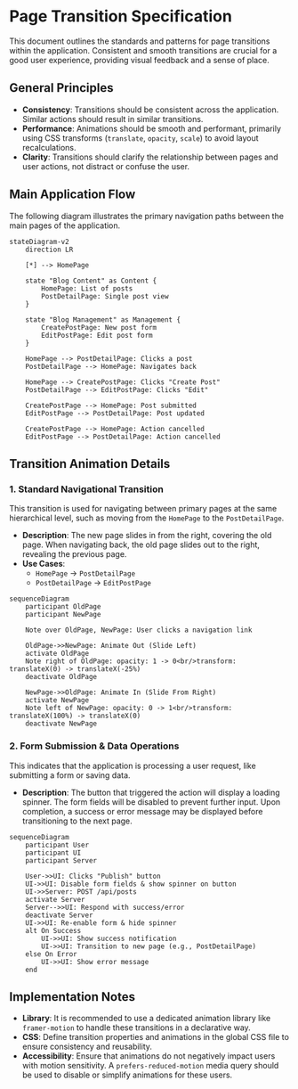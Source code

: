 # Page Transition Specification

This document outlines the standards and patterns for page transitions within the application. Consistent and smooth transitions are crucial for a good user experience, providing visual feedback and a sense of place.

## General Principles

- **Consistency**: Transitions should be consistent across the application. Similar actions should result in similar transitions.
- **Performance**: Animations should be smooth and performant, primarily using CSS transforms (`translate`, `opacity`, `scale`) to avoid layout recalculations.
- **Clarity**: Transitions should clarify the relationship between pages and user actions, not distract or confuse the user.

## Main Application Flow

The following diagram illustrates the primary navigation paths between the main pages of the application.

```mermaid
stateDiagram-v2
    direction LR

    [*] --> HomePage

    state "Blog Content" as Content {
        HomePage: List of posts
        PostDetailPage: Single post view
    }

    state "Blog Management" as Management {
        CreatePostPage: New post form
        EditPostPage: Edit post form
    }

    HomePage --> PostDetailPage: Clicks a post
    PostDetailPage --> HomePage: Navigates back

    HomePage --> CreatePostPage: Clicks "Create Post"
    PostDetailPage --> EditPostPage: Clicks "Edit"

    CreatePostPage --> HomePage: Post submitted
    EditPostPage --> PostDetailPage: Post updated

    CreatePostPage --> HomePage: Action cancelled
    EditPostPage --> PostDetailPage: Action cancelled
```

## Transition Animation Details

### 1. Standard Navigational Transition

This transition is used for navigating between primary pages at the same hierarchical level, such as moving from the `HomePage` to the `PostDetailPage`.

- **Description**: The new page slides in from the right, covering the old page. When navigating back, the old page slides out to the right, revealing the previous page.
- **Use Cases**: 
    - `HomePage` -> `PostDetailPage`
    - `PostDetailPage` -> `EditPostPage`

```mermaid
sequenceDiagram
    participant OldPage
    participant NewPage

    Note over OldPage, NewPage: User clicks a navigation link

    OldPage->>NewPage: Animate Out (Slide Left)
    activate OldPage
    Note right of OldPage: opacity: 1 -> 0<br/>transform: translateX(0) -> translateX(-25%)
    deactivate OldPage

    NewPage->>OldPage: Animate In (Slide From Right)
    activate NewPage
    Note left of NewPage: opacity: 0 -> 1<br/>transform: translateX(100%) -> translateX(0)
    deactivate NewPage
```

### 2. Form Submission & Data Operations

This indicates that the application is processing a user request, like submitting a form or saving data.

- **Description**: The button that triggered the action will display a loading spinner. The form fields will be disabled to prevent further input. Upon completion, a success or error message may be displayed before transitioning to the next page.

```mermaid
sequenceDiagram
    participant User
    participant UI
    participant Server

    User->>UI: Clicks "Publish" button
    UI->>UI: Disable form fields & show spinner on button
    UI->>Server: POST /api/posts
    activate Server
    Server-->>UI: Respond with success/error
    deactivate Server
    UI->>UI: Re-enable form & hide spinner
    alt On Success
        UI->>UI: Show success notification
        UI->>UI: Transition to new page (e.g., PostDetailPage)
    else On Error
        UI->>UI: Show error message
    end
```

## Implementation Notes

- **Library**: It is recommended to use a dedicated animation library like `framer-motion` to handle these transitions in a declarative way.
- **CSS**: Define transition properties and animations in the global CSS file to ensure consistency and reusability.
- **Accessibility**: Ensure that animations do not negatively impact users with motion sensitivity. A `prefers-reduced-motion` media query should be used to disable or simplify animations for these users.

